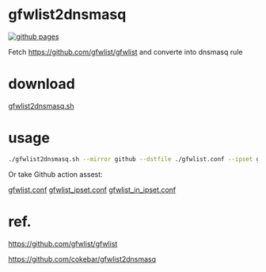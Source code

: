 # gfwlist2dnsmasq

[![github pages](https://github.com/fimreal/gfwlist2dnsmasq/actions/workflows/cron_everyday.yaml/badge.svg?branch=main)](https://github.com/fimreal/gfwlist2dnsmasq/actions/workflows/cron_everyday.yaml)

Fetch https://github.com/gfwlist/gfwlist and converte into dnsmasq rule

# download

[gfwlist2dnsmasq.sh](https://github.com/fimreal/gfwlist2dnsmasq/raw/main/gfwlist2dnsmasq.sh)

# usage

```bash
./gfwlist2dnsmasq.sh --mirror github --dstfile ./gfwlist.conf --ipset gfwlist --extrafile mylist.txt  --reslover 1.1.1.1#53
```

Or take Github action assest:

[gfwlist.conf](https://github.com/fimreal/gfwlist2dnsmasq/raw/public/gfwlist.conf)
[gfwlist_ipset.conf](https://github.com/fimreal/gfwlist2dnsmasq/raw/public/gfwlist_ipset.conf)
[gfwlist_in_ipset.conf](https://github.com/fimreal/gfwlist2dnsmasq/raw/public/gfwlist_in_ipset.conf)

# ref. 

https://github.com/gfwlist/gfwlist

https://github.com/cokebar/gfwlist2dnsmasq